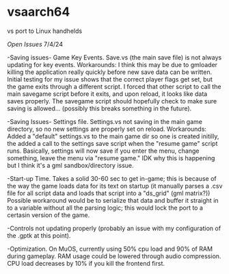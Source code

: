 # vsaarch64
vs port to Linux handhelds

*Open Issues* 7/4/24

-Saving issues- Game Key Events. Save.vs (the main save file) is not always updating for key events.
     Workarounds: I think this may be due to gmloader killing the application really quickly before new save data can be written. Initial testing for my issue shows that the correct player flags get set, but the game exits through a different script. I forced that other script to call the main savegame script before it exits, and upon reload, it looks like data saves properly. The savegame script should hopefully check to make sure saving is allowed... (possibly this breaks something in the future).

-Saving Issues- Settings file. Settings.vs not saving in the main game directory, so no new settings are properly set on reload.
     Workarounds: Added a "default" settings.vs to the main game dir so one is created initilly, the added a call to the settings save script when the "resume game" script runs. Basically, settings will now save if you enter the menu, change something, leave the menu via "resume game." IDK why this is happening but I think it's a gml sandbox/directory issue.

-Start-up Time. Takes a solid 30-60 sec to get in-game; this is because of the way the game loads data for its text on startup (it manually parses a .csv file for all script data and loads that script into a "ds_grid" (gml matrix?))
     Possible workaround would be to serialize that data and buffer it straight in to a variable without all the parsing logic; this would lock the port to a certasin version of the game.

-Controls not updating properly (probably an issue with my configuration of the .gptk at this point).

-Optimization. On MuOS, currently using 50% cpu load and 90% of RAM during gameplay. RAM usage could be lowered through audio compression. CPU load decreases by 10% if you kill the frontend first.
